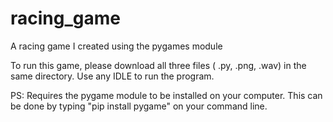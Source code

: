 # racing_game
A racing game I created using the pygames module

To run this game, please download all three files ( .py, .png, .wav) in the same directory. Use any IDLE to run the program.

PS: Requires the pygame module to be installed on your computer. This can be done by typing "pip install pygame" on your command line.
